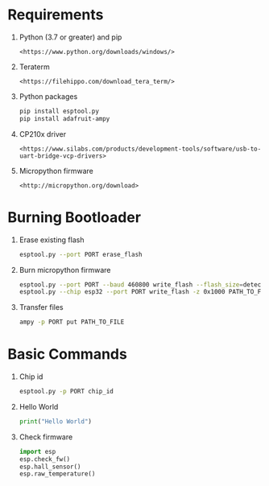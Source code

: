 # Requirements

1. Python (3.7 or greater) and pip
        
       <https://www.python.org/downloads/windows/>

2. Teraterm
        
       <https://filehippo.com/download_tera_term/>

3. Python packages
    ```bash
    pip install esptool.py
    pip install adafruit-ampy
    ```

4. CP210x driver
        
       <https://www.silabs.com/products/development-tools/software/usb-to-uart-bridge-vcp-drivers>

5. Micropython firmware
        
       <http://micropython.org/download>

# Burning Bootloader

1. Erase existing flash
    ```bash    
    esptool.py --port PORT erase_flash
    ```

2. Burn micropython firmware
    ```bash
    esptool.py --port PORT --baud 460800 write_flash --flash_size=detect 0 PATH_TO_FIRMWARE
    esptool.py --chip esp32 --port PORT write_flash -z 0x1000 PATH_TO_FIRMWARE
    ```

3. Transfer files
    ```bash
    ampy -p PORT put PATH_TO_FILE
    ```
# Basic Commands

1. Chip id
    ```bash
    esptool.py -p PORT chip_id 
    ```
2. Hello World
    ```python
    print("Hello World")
    ```
3. Check firmware
    ```python
    import esp
    esp.check_fw()
    esp.hall_sensor()
    esp.raw_temperature()
    ```
